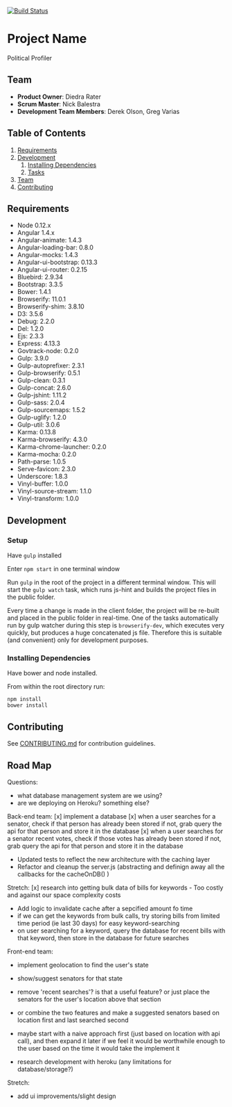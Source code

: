 [![Build Status](https://travis-ci.org/hrr7-Apollo/legacy.svg?branch=master)](https://travis-ci.org/hrr7-Apollo/legacy)

# Project Name

  Political Profiler

## Team

  - __Product Owner__: Diedra Rater
  - __Scrum Master__: Nick Balestra
  - __Development Team Members__: Derek Olson, Greg Varias


## Table of Contents

1. [Requirements](#requirements)
1. [Development](#development)
    1. [Installing Dependencies](#installing-dependencies)
    1. [Tasks](#tasks)
1. [Team](#team)
1. [Contributing](#contributing)

## Requirements

- Node 0.12.x
- Angular 1.4.x
- Angular-animate: 1.4.3
- Angular-loading-bar: 0.8.0
- Angular-mocks: 1.4.3
- Angular-ui-bootstrap: 0.13.3
- Angular-ui-router: 0.2.15
- Bluebird: 2.9.34
- Bootstrap: 3.3.5
- Bower: 1.4.1
- Browserify: 11.0.1
- Browserify-shim: 3.8.10
- D3: 3.5.6
- Debug: 2.2.0
- Del: 1.2.0
- Ejs: 2.3.3
- Express: 4.13.3
- Govtrack-node: 0.2.0
- Gulp: 3.9.0
- Gulp-autoprefixer: 2.3.1
- Gulp-browserify: 0.5.1
- Gulp-clean: 0.3.1
- Gulp-concat: 2.6.0
- Gulp-jshint: 1.11.2
- Gulp-sass: 2.0.4
- Gulp-sourcemaps: 1.5.2
- Gulp-uglify: 1.2.0
- Gulp-util: 3.0.6
- Karma: 0.13.8
- Karma-browserify: 4.3.0
- Karma-chrome-launcher: 0.2.0
- Karma-mocha: 0.2.0
- Path-parse: 1.0.5
- Serve-favicon: 2.3.0
- Underscore: 1.8.3
- Vinyl-buffer: 1.0.0
- Vinyl-source-stream: 1.1.0
- Vinyl-transform: 1.0.0

## Development

### Setup
Have `gulp` installed

Enter `npm start` in one terminal window

Run `gulp` in the root of the project in a different terminal window. This will start the `gulp watch` task, which runs js-hint and builds the project files in the public folder.

Every time a change is made in the client folder, the project will be re-built and placed in the public folder in real-time. One of the tasks automatically run by gulp watcher during this step is `browserify-dev`, which executes very quickly, but produces a huge concatenated js file. Therefore this is suitable (and convenient) only for development purposes.

### Installing Dependencies

Have bower and node installed.

From within the root directory run:

```
npm install
bower install
```

## Contributing

See [CONTRIBUTING.md](CONTRIBUTING.md) for contribution guidelines.



## Road Map

Questions:
- what database management system are we using?
- are we deploying on Heroku? something else?


Back-end team:
[x] implement a database
[x] when a user searches for a senator, check if that person has already been stored if not, grab query the api for that person and store it in the database
[x] when a user searches for a senator recent votes, check if those votes has already been stored if not, grab query the api for that person and store it in the database
- Updated tests to reflect the new architecture with the caching layer
- Refactor and cleanup the server.js (abstracting and definign away all the callbacks for the cacheOnDB() )

Stretch:
[x] research into getting bulk data of bills for keywords - Too costly and against our space complexity costs
- Add logic to invalidate cache after a sepcified amount fo time
- if we can get the keywords from bulk calls, try storing bills from limited time period (ie last 30 days) for easy keyword-searching
- on user searching for a keyword, query the database for recent bills with that keyword, then store in the database for future searches



Front-end team:
- implement geolocation to find the user's state
- show/suggest senators for that state
- remove 'recent searches'? is that a useful feature? or just place the senators for the user's location above that section
- or combine the two features and make a suggested senators based on location first and last searched second
- maybe start with a naive approach first (just based on location with api call), and then expand it later if we feel it would be worthwhile enough to the user based on the time it would take the implement it

- research development with heroku (any limitations for database/storage?)


Stretch:
- add ui improvements/slight design




